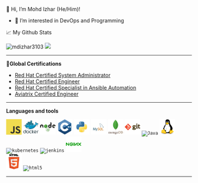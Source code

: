 👋 Hi, I’m Mohd Izhar (He/Him)!  
- 👀 I’m interested in DevOps and Programming

📈 My Github Stats

<p align="left"> <img src="https://github-readme-stats-sigma-five.vercel.app/api?username=mdizhar3103&show_icons=true&theme=gotham" alt="mdizhar3103" />

<img src="https://github-readme-stats-sigma-five.vercel.app/api/top-langs/?username=mdizhar3103&hide=jupyter%20notebook,&langs_count=25&layout=compact&theme=dark"/>  

---

**📄Global Certifications**
- [Red Hat Certified System Administrator](https://rhtapps.redhat.com/verify?certId=190-013-813)
- [Red Hat Certified Engineer](https://rhtapps.redhat.com/verify?certId=190-013-813)
- [Red Hat Certified Specialist in Ansible Automation](https://rhtapps.redhat.com/verify?certId=190-013-813)
- [Aviatrix Certified Engineer](https://www.credly.com/badges/f69ed6ff-1e22-47e7-be37-fae0b08130ab/linked_in_profile)

---

**Languages and tools**  

<code><img width="42" height="42" src="https://raw.githubusercontent.com/github/explore/80688e429a7d4ef2fca1e82350fe8e3517d3494d/topics/javascript/javascript.png"></code>
<code><img src="https://raw.githubusercontent.com/devicons/devicon/master/icons/docker/docker-original-wordmark.svg" alt="docker" width="42" height="42"/></code>
<code><img src="https://raw.githubusercontent.com/devicons/devicon/master/icons/nodejs/nodejs-original-wordmark.svg" alt="nodejs" width="42" height="42"/></code>
<code><img width="42" height="42" src="https://raw.githubusercontent.com/github/explore/80688e429a7d4ef2fca1e82350fe8e3517d3494d/topics/cpp/cpp.png"></code>
<code><img width="42" height="42" src="https://raw.githubusercontent.com/github/explore/80688e429a7d4ef2fca1e82350fe8e3517d3494d/topics/python/python.png"></code>
<code><img width="42" height="42" src="https://raw.githubusercontent.com/github/explore/80688e429a7d4ef2fca1e82350fe8e3517d3494d/topics/mysql/mysql.png"></code>
<code><img src="https://raw.githubusercontent.com/devicons/devicon/master/icons/mongodb/mongodb-original-wordmark.svg" alt="mongodb" width="42" height="42"/></code>
<code><img width="42" height="42" src="https://raw.githubusercontent.com/github/explore/80688e429a7d4ef2fca1e82350fe8e3517d3494d/topics/git/git.png"></code>
<code><img alt="Java" height ="42px" src="https://raw.githubusercontent.com/rahul-jha98/github_readme_icons/main/language_and_tools/square/java/java.svg"></code>
<code><img src="https://raw.githubusercontent.com/devicons/devicon/master/icons/linux/linux-original.svg" alt="linux" width="42" height="42"/></code>
<code><img src="https://www.vectorlogo.zone/logos/kubernetes/kubernetes-icon.svg" alt="kubernetes" width="42" height="42"/></code>
<code><img src="https://www.vectorlogo.zone/logos/jenkins/jenkins-icon.svg" alt="jenkins" width="42" height="42"/></code>
<code><img src="https://raw.githubusercontent.com/devicons/devicon/master/icons/nginx/nginx-original.svg" alt="nginx" width="42" height="42"/> </code>
<code><img src="https://raw.githubusercontent.com/devicons/devicon/master/icons/html5/html5-original-wordmark.svg" alt="html5" width="42" height="42"/></code>
<code><img src="https://avatars.githubusercontent.com/u/1507452?s=200&v=4" alt="html5" width="42" height="42"/></code>


---

<!---
<img src="https://github-readme-stats.vercel.app/api/top-langs/?username=mdizhar3103&hide=css,jupyter%20notebook&langs_count=8&theme=dark"/>  

mdizhar3103/mdizhar3103 is a ✨ special ✨ repository because its `README.md` (this file) appears on your GitHub profile.
You can click the Preview link to take a look at your changes.
--->
